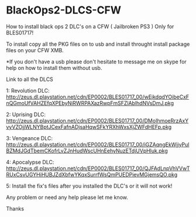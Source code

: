 # BlackOps2-DLCS-CFW

How to install black ops 2 DLC's on a CFW ( Jailbroken PS3 ) 
Only for BLES01717!

To install copy all the PKG files on to usb and install throught install package files on your CFW XMB.

*If you don't have a usb please don't hesitate to message me on skype for help on how to install them without usb.

Link to all the DLCS

1: Revolution DLC: http://zeus.dl.playstation.net/cdn/EP0002/BLES01717_00/wEjkdqdYOibeCxFnQGmoUfVAHZEfqXPEbyNiRWRPAXazRwpFmSFZlAblhdNVsDmJ.pkg

2: Uprising DLC: http://zeus.dl.playstation.net/cdn/EP0002/BLES01717_00/DMoIhmoeRrzAxYvyVZOjjWLNYBptJCexFafnADjsaHqwSFkYRXhWxsXjZWFdHEFp.pkg

3: Vengeance DLC: http://zeus.dl.playstation.net/cdn/EP0002/BLES01717_00/iGZAqngEkWjjyPulBZMdJGdTbemCKofrLvZJnHudWscUHnEehyNuzETdjUVpHluk.pkg

4: Apocalypse DLC: http://zeus.dl.playstation.net/cdn/EP0002/BLES01717_00/QJFAdLnpVhVVwTRUxCsvUGYHiHUBJZdXbfwYKqxSurrfWsQmPUEDPievMGjemsQO.pkg

5: Install the fix's files after you installed the DLC's or it will not work!

Any problem or need any help please let me know.

Thanks
